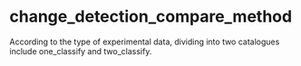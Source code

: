 # change_detection_compare_method
According to the type of experimental data, dividing into two catalogues include one_classify and two_classify.

